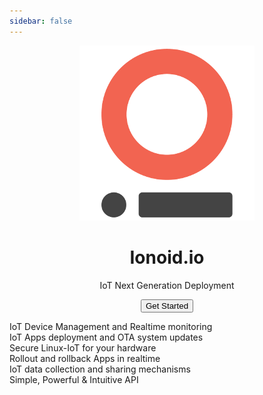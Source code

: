 ```yaml
---
sidebar: false
---
```

<figure align='center'>
  <img src='/logo.png' id="big-logo">
  <h1 id='main-title'>Ionoid.io</h1>
  <p id='secondary-title'>
    IoT Next Generation Deployment
  </p>
  <button id="get-started-button" onclick="window.location='/docs/introduction.html'">Get Started</button>
</figure>
<div id="features">
  <div class='feature-left'>
    IoT Device Management and Realtime monitoring
  </div>
  <div class='feature-right'>
    IoT Apps deployment and OTA system updates
  </div>
  <div class='feature-left'>
    Secure Linux-IoT for your hardware
  </div>
  <div class='feature-right'>
    Rollout and rollback Apps in realtime
  </div>
  <div class='feature-left'>
    IoT data collection and sharing mechanisms
  </div>
  <div class='feature-right'>
    Simple, Powerful & Intuitive API
  </div>
</div>